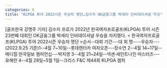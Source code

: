 ```yaml
---
categories: h
title: "KLPGA 투어 2022시즌 우승자 명단…김수지 OK금융그룹 박세리 인비테이셔널 우승"
---
```

[골프한국 강명주 기자] 김수지 프로가 2022년 한국여자프로골프(KLPGA) 투어 시즌 23번째 대회인 OK금융그룹 박세리 인비테이셔널 우승을 차지했다. < 한국여자프로골프(KLPGA) 투어 2022시즌 우승자 명단 >순서--대회 기간---대 회 명----우승자---(2022.9.25 기준)1--4월 7~10일--롯데렌터카 여자오픈---장수연 2--4월 14~17일--메디힐·한국일보 챔피언십---박지영 3--4월 21~24일--넥센·세인트나인 마스터즈---유해란 4--4월 28일~5월 1일--크리스 F&C 제44회 KLPGA 챔피